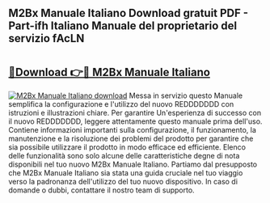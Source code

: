 ## M2Bx Manuale Italiano Download gratuit PDF - Part-ifh Italiano Manuale del proprietario del servizio fAcLN

# <h2><a href="http://dffwli.blite.top/?on=M2Bx+Manuale+Italiano">🔗Download 👉🔴 M2Bx Manuale Italiano</a></h2>

[![M2Bx Manuale Italiano download](https://i.imgur.com/lujVjoI.png)](http://dffwli.blite.top/?on=M2Bx+Manuale+Italiano)
Messa in servizio questo Manuale semplifica la configurazione e l'utilizzo del nuovo REDDDDDDD con istruzioni e illustrazioni chiare. Per garantire Un'esperienza di successo con il nuovo REDDDDDDD, leggere attentamente questo manuale prima dell'uso. Contiene informazioni importanti sulla configurazione, il funzionamento, la manutenzione e la risoluzione dei problemi del prodotto per garantire che sia possibile utilizzare il prodotto in modo efficace ed efficiente. Elenco delle funzionalità sono solo alcune delle caratteristiche degne di nota disponibili nel tuo nuovo M2Bx Manuale Italiano. Partiamo dal presupposto che M2Bx Manuale Italiano sia stata una guida cruciale nel tuo viaggio verso la padronanza dell'utilizzo del tuo nuovo dispositivo. In caso di domande o dubbi, contattare il nostro team di supporto.
